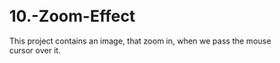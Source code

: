 # 10.-Zoom-Effect
This project contains an image, that zoom in, when we pass the mouse cursor over it.

